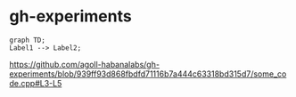 # gh-experiments

```mermaid
graph TD;
Label1 --> Label2;
```

https://github.com/agoll-habanalabs/gh-experiments/blob/939ff93d868fbdfd71116b7a444c63318bd315d7/some_code.cpp#L3-L5
